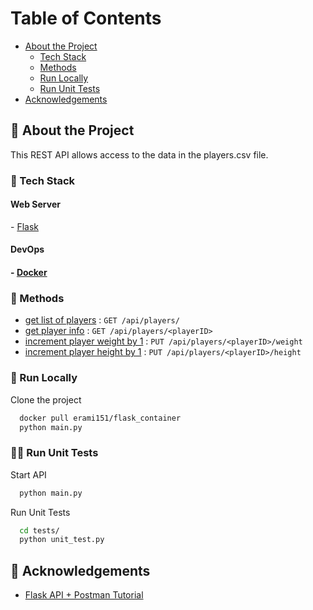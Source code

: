 <!-- Table of Contents -->
# Table of Contents
- [About the Project](about-the-project)
  * [Tech Stack](#space_invader-tech-stack)
  * [Methods](#star2-methods)
  * [Run Locally](#running-run-locally)
  * [Run Unit Tests](#running_woman-tests)
- [Acknowledgements](#raised_hands-acknowledgements)


<!-- About the Project -->
## :star2: About the Project
<p>This REST API allows access to the data in the players.csv file. </p>

<!-- TechStack -->
### :space_invader: Tech Stack

<h4>Web Server</h4>
- <a href="https://flask.palletsprojects.com/en/2.2.x/">Flask</a>

  <h4>DevOps<h4>
- <a href="https://www.docker.com/">Docker</a>

<!-- Methods -->
### :star2: Methods


* [get list of players](/docs/players.md) : `GET /api/players/`
* [get player info](/docs/playerID.md) : `GET /api/players/<playerID>`
* [increment player weight by 1](/docs/weight.md) : `PUT /api/players/<playerID>/weight`
* [increment player height by 1](/docs/height.md) : `PUT /api/players/<playerID>/height`

<!-- Run Locally -->
### :running: Run Locally
Clone the project

```bash
  docker pull erami151/flask_container
  python main.py
```

<!-- Run Unit Tests -->
### :running_woman: Run Unit Tests 

Start API 
```bash
  python main.py
```
Run Unit Tests
```bash
  cd tests/
  python unit_test.py
```

<!-- Acknowledgments -->
## :raised_hands: Acknowledgements
 - [Flask API + Postman Tutorial](https://www.youtube.com/watch?v=fJz3JTEtJJA)
 
